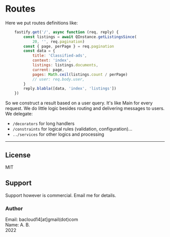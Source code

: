 # Routes

Here we put routes definitions like:

```js
    fastify.get('/', async function (req, reply) {
        const listings = await QInstance.getListingsSince(
            20, '', req.pagination)
        const { page, perPage } = req.pagination
        const data = {
            title: 'Classified-ads',
            context: 'index',
            listings: listings.documents,
            current: page,
            pages: Math.ceil(listings.count / perPage)
            // user: req.body.user,
        }
        reply.blabla([data, 'index', 'listings'])
    })
```
So we construct a result based on a user query. It's like Main for every request.
We do little logic besides routing and delivering messages to users.
We delegate:
- `/decorators` for long handlers
- `/constraints` for logical rules (validation, configuration)... 
- `../services` for other logics and processing

---

## License
MIT

## Support
Support however is commercial. Email me for details.
### Author
Email: bacloud14[at]gmail(dot)com  
Name: A. B.  
2022
